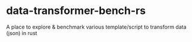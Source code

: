 # data-transformer-bench-rs
A place to explore &amp; benchmark various template/script to transform data (json) in rust
